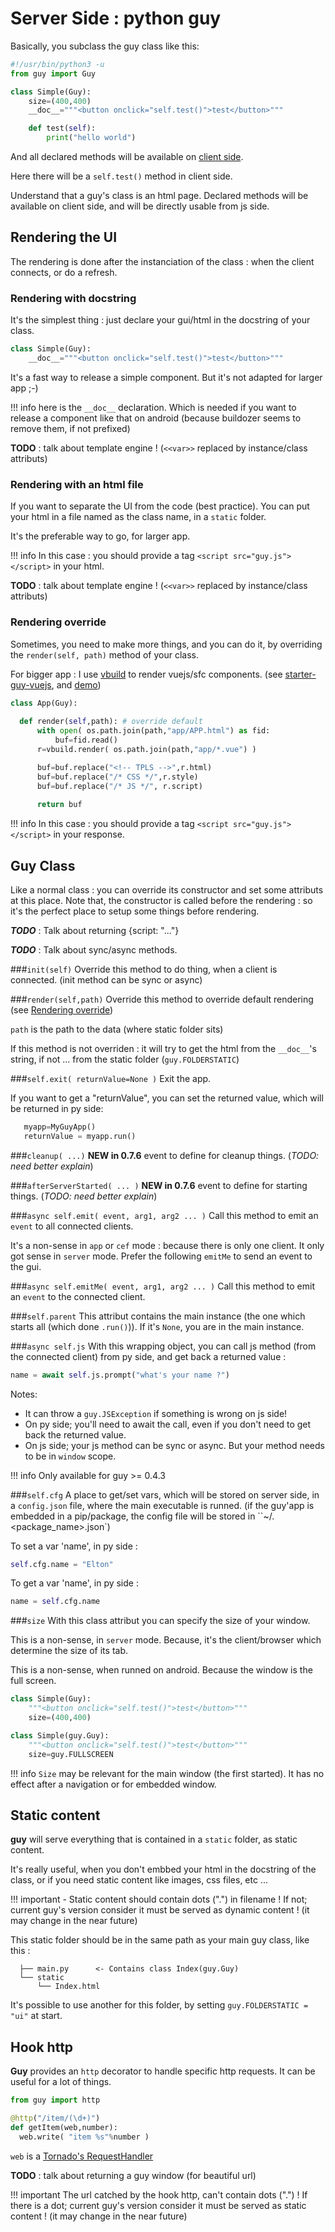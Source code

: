 # Server Side : python guy

Basically, you subclass the guy class like this:

```python
#!/usr/bin/python3 -u
from guy import Guy

class Simple(Guy):
    size=(400,400)
    __doc__="""<button onclick="self.test()">test</button>"""

    def test(self):
        print("hello world")

```
And all declared methods will be available on [client side](client.md).

Here there will be a `self.test()` method in client side.

Understand that a guy's class is an html page. Declared methods will be available on client side, and will be directly usable from js side.


## Rendering the UI

The rendering is done after the instanciation of the class : when the client connects, or do a refresh.

### Rendering with docstring
It's the simplest thing : just declare your gui/html in the docstring of your class.

```python
class Simple(Guy):
    __doc__="""<button onclick="self.test()">test</button>"""
```

It's a fast way to release a simple component. But it's not adapted for larger app ;-)

!!! info
    here is the `__doc__` declaration. Which is needed if you want to release a component like that on android (because buildozer seems to remove them, if not prefixed)


**TODO** : talk about template engine ! (`<<var>>` replaced by instance/class attributs)


### Rendering with an html file
If you want to separate the UI from the code (best practice). You can put your html in a file named as the class name, in a `static` folder.

It's the preferable way to go, for larger app.

!!! info
    In this case : you should provide a tag `<script src="guy.js"></script>` in your html.

**TODO** : talk about template engine ! (`<<var>>` replaced by instance/class attributs)


### Rendering override
Sometimes, you need to make more things, and you can do it, by overriding the `render(self, path)` method of your class.

For bigger app : I use [vbuild](https://github.com/manatlan/vbuild) to render vuejs/sfc components.
(see [starter-guy-vuejs](https://glitch.com/~starter-guy-vuejs), and [demo](https://starter-guy-vuejs.glitch.me/#/))

```python
class App(Guy):
  
  def render(self,path): # override default 
      with open( os.path.join(path,"app/APP.html") as fid:
          buf=fid.read()
      r=vbuild.render( os.path.join(path,"app/*.vue") )

      buf=buf.replace("<!-- TPLS -->",r.html)
      buf=buf.replace("/* CSS */",r.style)
      buf=buf.replace("/* JS */", r.script)      
      
      return buf
```
!!! info
    In this case : you should provide a tag `<script src="guy.js"></script>` in your response.


## Guy Class

Like a normal class : you can override its constructor and set some attributs at this place. Note that, the constructor is called before the rendering : so it's the perfect place to setup some things before rendering.


***TODO*** : Talk about returning {script: "..."}

***TODO*** : Talk about sync/async methods.

###`init(self)`
Override this method to do thing, when a client is connected. (init method can be sync or async)

###`render(self,path)`
Override this method to override default rendering (see [Rendering override](#rendering-override))

`path` is the path to the data (where static folder sits)

If this method is not overriden : it will try to get the html from the `__doc__`'s string, if not ... from the static folder (`guy.FOLDERSTATIC`)

###`self.exit( returnValue=None )`
Exit the app.

If you want to get a "returnValue", you can set the returned value, which will be returned in py side:

```python
   myapp=MyGuyApp()
   returnValue = myapp.run()
```

###`cleanup( ...)`
**NEW in 0.7.6**
event to define for cleanup things. (*TODO: need better explain*)

###`afterServerStarted( ... )`
**NEW in 0.7.6**
event to define for starting things. (*TODO: need better explain*)

###`async self.emit( event, arg1, arg2 ... )`
Call this method to emit an `event` to all connected clients.

It's a non-sense in `app` or `cef` mode : because there is only one client. It only got sense in `server` mode. Prefer the following `emitMe` to send an event to the gui.

###`async self.emitMe( event, arg1, arg2 ... )`
Call this method to emit an `event` to the connected client.

###`self.parent`
This attribut contains the main instance (the one which starts all (which done `.run()`)). If it's `None`, you are in the main instance.

###`async self.js`
With this wrapping object, you can call js method (from the connected client) from py side, and get back a returned value :

```python
name = await self.js.prompt("what's your name ?")
```
Notes:

- It can throw a `guy.JSException` if something is wrong on js side!
- On py side; you'll need to await the call, even if you don't need to get back the returned value.
- On js side; your js method can be sync or async. But your method needs to be in `window` scope.

!!! info
    Only available for guy >= 0.4.3


###`self.cfg`
A place to get/set vars, which will be stored on server side, in a `config.json` file, where the main executable is runned.
(if the guy'app is embedded in a pip/package, the config file will be stored in ``~/.<package_name>.json`)

To set a var 'name', in py side :

```python
self.cfg.name = "Elton"
```

To get a var 'name', in py side :

```python
name = self.cfg.name
```

###`size`
With this class attribut you can specify the size of your window.

This is a non-sense, in `server` mode. Because, it's the client/browser which determine the size of its tab.

This is a non-sense, when runned on android. Because the window is the full screen.

```python
class Simple(Guy):
    """<button onclick="self.test()">test</button>"""
    size=(400,400)
```

```python
class Simple(guy.Guy):
    """<button onclick="self.test()">test</button>"""
    size=guy.FULLSCREEN
```

!!! info
    `Size` may be relevant for the main window (the first started). It has no effect after a navigation or for embedded window.


## Static content
**guy** will serve everything that is contained in a `static` folder, as static content.

It's really useful, when you don't embbed your html in the docstring of the class, or if you need
static content like images, css files, etc ...

!!! important
    - Static content should contain dots (".") in filename ! If not; current guy's version consider it must be served as dynamic content ! (it may change in the near future)


This static folder should be in the same path as your main guy class, like this :
    
```
  ├── main.py      <- Contains class Index(guy.Guy)
  └── static
      └── Index.html
```

It's possible to use another for this folder, by setting `guy.FOLDERSTATIC = "ui"` at start.

## Hook http
**Guy** provides an `http` decorator to handle specific http requests. It can be useful for a lot of things.

```python
from guy import http

@http("/item/(\d+)") 
def getItem(web,number):
  web.write( "item %s"%number )
```
`web` is a [Tornado's RequestHandler](https://www.tornadoweb.org/en/stable/web.html#tornado.web.RequestHandler)

**TODO** : talk about returning a guy window (for beautiful url)

!!! important
    The url catched by the hook http, can't contain dots (".") ! If there is a dot; current guy's version consider it must be served as static content ! (it may change in the near future)